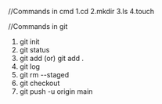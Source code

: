 //Commands in cmd
1.cd
2.mkdir
3.ls
4.touch

//Commands in git
1. git init
2. git status
3. git add <filename> (or) git add .
4. git log
5. git rm --staged <file name>
6. git checkout <id name>
7. git push -u origin main


